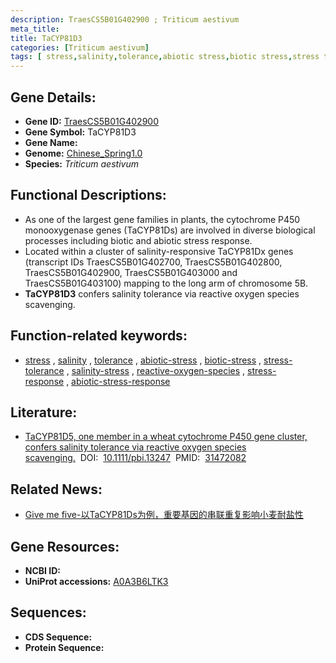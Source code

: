 ```yaml
---
description: TraesCS5B01G402900 ; Triticum aestivum
meta_title:
title: TaCYP81D3
categories: [Triticum aestivum]
tags: [ stress,salinity,tolerance,abiotic stress,biotic stress,stress tolerance,salinity stress,reactive oxygen species,stress response,abiotic stress response ]
---
```


## Gene Details:
- **Gene ID:**	[TraesCS5B01G402900](https://ensembl.gramene.org/Triticum_aestivum/Gene/Summary?g=TraesCS5B01G402900)
- **Gene Symbol:** TaCYP81D3
- **Gene Name:** 
- **Genome:** [Chinese_Spring1.0](https://ensembl.gramene.org/Triticum_aestivum/Info/Index)
- **Species:** *Triticum aestivum*

## Functional Descriptions:
   - As one of the largest gene families in plants, the cytochrome P450 monooxygenase genes (TaCYP81Ds) are involved in diverse biological processes including biotic and abiotic stress response. 
   - Located within a cluster of salinity-responsive TaCYP81Dx genes (transcript IDs TraesCS5B01G402700, TraesCS5B01G402800, TraesCS5B01G402900, TraesCS5B01G403000 and TraesCS5B01G403100) mapping to the long arm of chromosome 5B.
   - **TaCYP81D3** confers salinity tolerance via reactive oxygen species scavenging.

## Function-related keywords:
   - [stress](/tags/stress/)&nbsp;,&nbsp;[salinity](/tags/salinity/)&nbsp;,&nbsp;[tolerance](/tags/tolerance/)&nbsp;,&nbsp;[abiotic-stress](/tags/abiotic-stress/)&nbsp;,&nbsp;[biotic-stress](/tags/biotic-stress/)&nbsp;,&nbsp;[stress-tolerance](/tags/stress-tolerance/)&nbsp;,&nbsp;[salinity-stress](/tags/salinity-stress/)&nbsp;,&nbsp;[reactive-oxygen-species](/tags/reactive-oxygen-species/)&nbsp;,&nbsp;[stress-response](/tags/stress-response/)&nbsp;,&nbsp;[abiotic-stress-response](/tags/abiotic-stress-response/)

## Literature:
   - [TaCYP81D5, one member in a wheat cytochrome P450 gene cluster, confers salinity tolerance via reactive oxygen species scavenging.]( https://onlinelibrary.wiley.com/doi/10.1111/pbi.13247)&nbsp;&nbsp;DOI:&nbsp;&nbsp;[10.1111/pbi.13247](https://onlinelibrary.wiley.com/doi/10.1111/pbi.13247)&nbsp;&nbsp;PMID:&nbsp;&nbsp;[31472082](https://pubmed.ncbi.nlm.nih.gov/31472082/)

## Related News:
   - [Give me five-以TaCYP81Ds为例，重要基因的串联重复影响小麦耐盐性](https://mp.weixin.qq.com/s?__biz=MzIyOTY2NDYyNQ==&mid=2247492832&idx=3&sn=556d22e7e89308371157f1a1ef004389&chksm=e8bd96fedfca1fe8d2a3bda1869e590d98057c3ad8c9b7ba1267950ac89d80c33f35f95f144e&scene=27#wechat_redirect)

## Gene Resources:
- **NCBI ID:**  [](https://www.ncbi.nlm.nih.gov/gene/?term=)
- **UniProt accessions:** [A0A3B6LTK3](https://www.uniprot.org/uniprotkb/A0A3B6LTK3/entry)



## Sequences:
- **CDS Sequence:**
- **Protein Sequence:**
